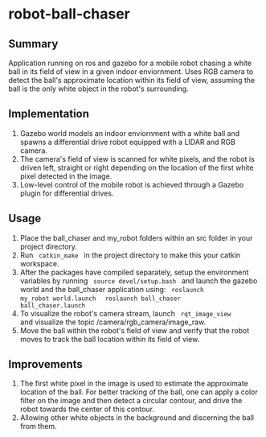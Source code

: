 ﻿# robot-ball-chaser
## Summary
Application running on ros and gazebo for a mobile robot chasing a white ball in its field of view in a given indoor enviornment. Uses RGB camera to detect the ball's approximate location within its field of view, assuming the ball is the only white object in the robot's surrounding. 
## Implementation
1. Gazebo world models an indoor enviornment with a white ball and spawns a differential drive robot equipped with a LIDAR and RGB camera. 
2. The camera's field of view is scanned for white pixels, and the robot is driven left, straight or right depending on the location of the first white pixel detected in the image. 
2. Low-level control of the mobile robot is achieved through a Gazebo plugin for differential drives. 
## Usage
1. Place the ball_chaser and my_robot folders within an src folder in your project directory. 
2. Run <code> catkin_make </code> in the project directory to make this your catkin workspace.
3. After the packages have compiled separately, setup the environment variables by running <code> source devel/setup.bash </code> and launch the gazebo world and the ball_chaser application using:
<code> roslaunch my_robot world.launch </code>
<code> roslaunch ball_chaser ball_chaser.launch </code>
4. To visualize the robot's camera stream, launch <code> rqt_image_view </code> and visualize the topic /camera/rgb_camera/image_raw.
5. Move the ball within the robot's field of view and verify that the robot moves to track the ball location within its field of view.
## Improvements
1. The first white pixel in the image is used to estimate the approximate location of the ball. For better tracking of the ball, one can apply a color filter on the image and then detect a circular contour, and drive the robot towards the center of this contour.
2. Allowing other white objects in the background and discerning the ball from them.
